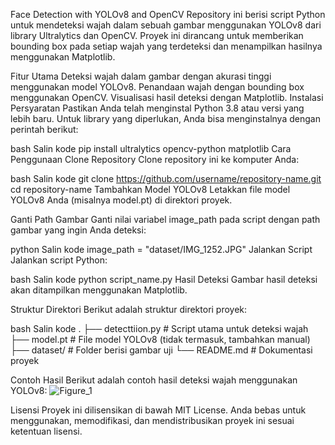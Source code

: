 Face Detection with YOLOv8 and OpenCV
Repository ini berisi script Python untuk mendeteksi wajah dalam sebuah gambar menggunakan YOLOv8 dari library Ultralytics dan OpenCV. Proyek ini dirancang untuk memberikan bounding box pada setiap wajah yang terdeteksi dan menampilkan hasilnya menggunakan Matplotlib.

Fitur Utama
Deteksi wajah dalam gambar dengan akurasi tinggi menggunakan model YOLOv8.
Penandaan wajah dengan bounding box menggunakan OpenCV.
Visualisasi hasil deteksi dengan Matplotlib.
Instalasi
Persyaratan
Pastikan Anda telah menginstal Python 3.8 atau versi yang lebih baru. Untuk library yang diperlukan, Anda bisa menginstalnya dengan perintah berikut:

bash
Salin kode
pip install ultralytics opencv-python matplotlib
Cara Penggunaan
Clone Repository
Clone repository ini ke komputer Anda:

bash
Salin kode
git clone https://github.com/username/repository-name.git
cd repository-name
Tambahkan Model YOLOv8
Letakkan file model YOLOv8 Anda (misalnya model.pt) di direktori proyek.

Ganti Path Gambar
Ganti nilai variabel image_path pada script dengan path gambar yang ingin Anda deteksi:

python
Salin kode
image_path = "dataset/IMG_1252.JPG"
Jalankan Script
Jalankan script Python:

bash
Salin kode
python script_name.py
Hasil Deteksi
Gambar hasil deteksi akan ditampilkan menggunakan Matplotlib.

Struktur Direktori
Berikut adalah struktur direktori proyek:

bash
Salin kode
.
├── detecttiion.py         # Script utama untuk deteksi wajah
├── model.pt               # File model YOLOv8 (tidak termasuk, tambahkan manual)
├── dataset/               # Folder berisi gambar uji
└── README.md              # Dokumentasi proyek

Contoh Hasil
Berikut adalah contoh hasil deteksi wajah menggunakan YOLOv8:
![Figure_1](https://github.com/user-attachments/assets/0c3b1e2b-3b16-4845-a954-2ebda09de508)



Lisensi
Proyek ini dilisensikan di bawah MIT License. Anda bebas untuk menggunakan, memodifikasi, dan mendistribusikan proyek ini sesuai ketentuan lisensi.
